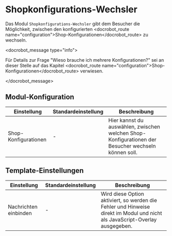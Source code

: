 # Shopkonfigurations-Wechsler

Das Modul `Shopkonfigurations-Wechsler` gibt dem Besucher die Möglichkeit, zwischen den konfigurierten <docrobot_route name="configuration">Shop-Konfigurationen</docrobot_route> zu wechseln.

<docrobot_message type="info"><p>Für Details zur Frage "Wieso brauche ich mehrere Konfigurationen?" sei an dieser Stelle auf das Kapitel <docrobot_route name="configuration">Shop-Konfigurationen</docrobot_route> verwiesen.</p></docrobot_message>

## Modul-Konfiguration

<table>
	<thead>
		<tr>
			<th>Einstellung</th>
			<th>Standardeinstellung</th>
			<th>Beschreibung</th>
		</tr>
	</thead>
	<tbody>
		<tr>
			<td>Shop-Konfigurationen</td>
			<td>-</td>
			<td>Hier kannst du auswählen, zwischen welchen Shop-Konfigurationen der Besucher wechseln können soll.</td>
		</tr>
	</tbody>
</table>

## Template-Einstellungen

<table>
	<thead>
		<tr>
			<th>Einstellung</th>
			<th>Standardeinstellung</th>
			<th>Beschreibung</th>
		</tr>
	</thead>
	<tbody>
		<tr>
			<td>Nachrichten einbinden</td>
			<td>-</td>
			<td>Wird diese Option aktiviert, so werden die Fehler und Hinweise direkt im Modul und nicht als JavaScript-Overlay ausgegeben.</td>
		</tr>
	</tbody>
</table>
